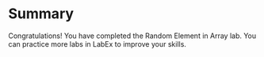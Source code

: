 # Summary

Congratulations! You have completed the Random Element in Array lab. You can practice more labs in LabEx to improve your skills.
